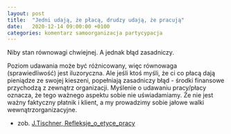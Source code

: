 ```yaml
---
layout: post
title:  "Jedni udają, że płacą, drudzy udają, że pracują"
date:   2020-12-14 09:00:00 +0100
categories: komentarz samoorganizacja partycypacja
---
```


Niby stan równowagi chwiejnej. A jednak błąd zasadniczy.

Poziom udawania może być różnicowany, więc równowaga (sprawiedliwość) jest iluzoryczna. Ale jeśli ktoś myśli, że ci co płacą dają pieniądze ze swojej kieszeni, popełniają zasadniczy błąd - środki finansowe przychodzą z zewnątrz organizacji. Myślenie o udawaniu pracy/płacy oznacza, że tego ważnego aspektu sobie nie uświadamiamy. Że nie jest ważny faktyczny płatnik i klient, a my prowadzimy sobie jałowe walki wewnątrzorganizacyjne.

* zob. [J.Tischner, Refleksje_o_etyce_pracy](https://andrzejq.github.io/Org_wsp/assets/files/Cytaty-J.Tischner,-Refleksje_o_etyce_pracy.html)